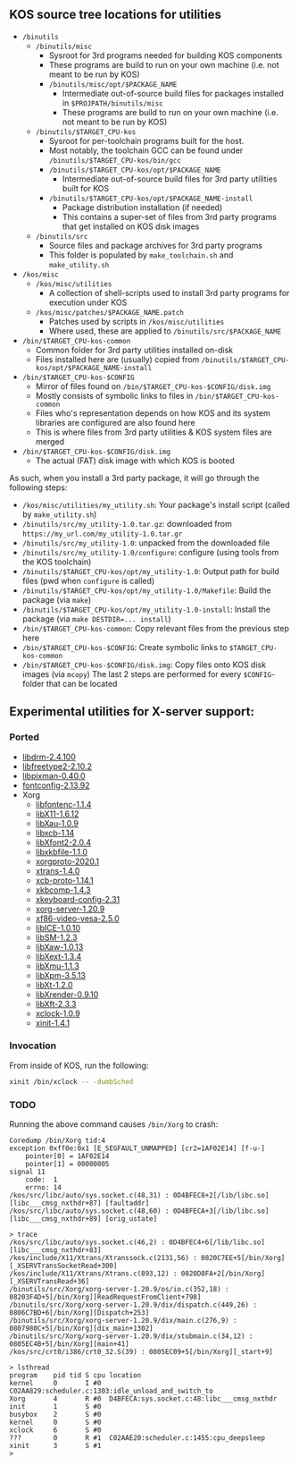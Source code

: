 
## KOS source tree locations for utilities

- `/binutils`
	- `/binutils/misc`
		- Sysroot for 3rd programs needed for building KOS components
		- These programs are build to run on your own machine (i.e. not meant to be run by KOS)
		- `/binutils/misc/opt/$PACKAGE_NAME`
			- Intermediate out-of-source build files for packages installed in `$PROJPATH/binutils/misc`
			- These programs are build to run on your own machine (i.e. not meant to be run by KOS)
	- `/binutils/$TARGET_CPU-kos`
		- Sysroot for per-toolchain programs built for the host.
		- Most notably, the toolchain GCC can be found under `/binutils/$TARGET_CPU-kos/bin/gcc`
		- `/binutils/$TARGET_CPU-kos/opt/$PACKAGE_NAME`
			- Intermediate out-of-source build files for 3rd party utilities built for KOS
		- `/binutils/$TARGET_CPU-kos/opt/$PACKAGE_NAME-install`
			- Package distribution installation (if needed)
			- This contains a super-set of files from 3rd party programs that get installed on KOS disk images
	- `/binutils/src`
		- Source files and package archives for 3rd party programs
		- This folder is populated by `make_toolchain.sh` and `make_utility.sh`
- `/kos/misc`
	- `/kos/misc/utilities`
		- A collection of shell-scripts used to install 3rd party programs for execution under KOS
	- `/kos/misc/patches/$PACKAGE_NAME.patch`
		- Patches used by scripts in `/kos/misc/utilities`
		- Where used, these are applied to `/binutils/src/$PACKAGE_NAME`
- `/bin/$TARGET_CPU-kos-common`
	- Common folder for 3rd party utilities installed on-disk
	- Files installed here are (usually) copied from `/binutils/$TARGET_CPU-kos/opt/$PACKAGE_NAME-install`
- `/bin/$TARGET_CPU-kos-$CONFIG`
	- Mirror of files found on `/bin/$TARGET_CPU-kos-$CONFIG/disk.img`
	- Mostly consists of symbolic links to files in `/bin/$TARGET_CPU-kos-common`
	- Files who's representation depends on how KOS and its system libraries are configured are also found here
	- This is where files from 3rd party utilities & KOS system files are merged
- `/bin/$TARGET_CPU-kos-$CONFIG/disk.img`
	- The actual (FAT) disk image with which KOS is booted


As such, when you install a 3rd party package, it will go through the following steps:
- `/kos/misc/utilities/my_utility.sh`: Your package's install script (called by `make_utility.sh`)
- `/binutils/src/my_utility-1.0.tar.gz`: downloaded from `https://my_url.com/my_utility-1.0.tar.gr`
- `/binutils/src/my_utility-1.0`: unpacked from the downloaded file
- `/binutils/src/my_utility-1.0/configure`: configure (using tools from the KOS toolchain)
- `/binutils/$TARGET_CPU-kos/opt/my_utility-1.0`: Output path for build files (pwd when `configure` is called)
- `/binutils/$TARGET_CPU-kos/opt/my_utility-1.0/Makefile`: Build the package (via `make`)
- `/binutils/$TARGET_CPU-kos/opt/my_utility-1.0-install`: Install the package (via `make DESTDIR=... install`)
- `/bin/$TARGET_CPU-kos-common`: Copy relevant files from the previous step here
- `/bin/$TARGET_CPU-kos-$CONFIG`: Create symbolic links to `$TARGET_CPU-kos-common`
- `/bin/$TARGET_CPU-kos-$CONFIG/disk.img`: Copy files onto KOS disk images (via `mcopy`)
The last 2 steps are performed for every `$CONFIG`-folder that can be located



<a name="X-server"></a>
## Experimental utilities for X-server support:

### Ported

- [libdrm-2.4.100](https://dri.freedesktop.org/libdrm/)
- [libfreetype2-2.10.2](https://www.freetype.org/)
- [libpixman-0.40.0](http://pixman.org/)
- [fontconfig-2.13.92](https://www.freedesktop.org/software/fontconfig/release/fontconfig-2.13.92.tar.gz)
- Xorg
	- [libfontenc-1.1.4](https://www.x.org/releases/individual/lib/libfontenc-1.1.4.tar.gz)
	- [libX11-1.6.12](https://www.x.org/releases/individual/lib/libX11-1.6.12.tar.gz)
	- [libXau-1.0.9](https://www.x.org/releases/individual/lib/libXau-1.0.9.tar.gz)
	- [libxcb-1.14](https://www.x.org/releases/individual/lib/libxcb-1.14.tar.gz)
	- [libXfont2-2.0.4](https://www.x.org/releases/individual/lib/libXfont2-2.0.4.tar.gz)
	- [libxkbfile-1.1.0](https://www.x.org/releases/individual/lib/libxkbfile-1.1.0.tar.gz)
	- [xorgproto-2020.1](https://www.x.org/releases/individual/proto/xorgproto-2020.1.tar.gz)
	- [xtrans-1.4.0](https://www.x.org/releases/individual/proto/xtrans-1.4.0.tar.gz)
	- [xcb-proto-1.14.1](https://www.x.org/releases/individual/proto/xcb-proto-1.14.1.tar.gz)
	- [xkbcomp-1.4.3](https://www.x.org/releases/individual/app/xkbcomp-1.4.3.tar.gz)
	- [xkeyboard-config-2.31](https://www.x.org/releases/individual/data/xkeyboard-config/xkeyboard-config-2.31.tar.gz)
	- [xorg-server-1.20.9](https://www.x.org/releases/individual/xserver/xorg-server-1.20.9.tar.gz)
	- [xf86-video-vesa-2.5.0](https://www.x.org/releases/individual/driver/xf86-video-vesa-2.5.0.tar.gz)
	- [libICE-1.0.10](https://www.x.org/releases/individual/lib/libICE-1.0.10.tar.gz)
	- [libSM-1.2.3](https://www.x.org/releases/individual/lib/libSM-1.2.3.tar.gz)
	- [libXaw-1.0.13](https://www.x.org/releases/individual/lib/libXaw-1.0.13.tar.gz)
	- [libXext-1.3.4](https://www.x.org/releases/individual/lib/libXext-1.3.4.tar.gz)
	- [libXmu-1.1.3](https://www.x.org/releases/individual/lib/libXmu-1.1.3.tar.gz)
	- [libXpm-3.5.13](https://www.x.org/releases/individual/lib/libXpm-3.5.13.tar.gz)
	- [libXt-1.2.0](https://www.x.org/releases/individual/lib/libXt-1.2.0.tar.gz)
	- [libXrender-0.9.10](https://www.x.org/releases/individual/lib/libXrender-0.9.10.tar.gz)
	- [libXft-2.3.3](https://www.x.org/releases/individual/lib/libXft-2.3.3.tar.gz)
	- [xclock-1.0.9](https://www.x.org/releases/individual/app/xclock-1.0.9.tar.gz)
	- [xinit-1.4.1](https://www.x.org/releases/individual/app/xinit-1.4.1.tar.gz)


### Invocation

From inside of KOS, run the following:

```sh
xinit /bin/xclock -- -dumbSched
```


### TODO

Running the above command causes `/bin/Xorg` to crash:

```
Coredump /bin/Xorg tid:4
exception 0xff0e:0x1 [E_SEGFAULT_UNMAPPED] [cr2=1AF02E14] [f-u-]
	pointer[0] = 1AF02E14
	pointer[1] = 00000005
signal 11
	code:  1
	errno: 14
/kos/src/libc/auto/sys.socket.c(48,31) : 0D4BFEC8+2[/lib/libc.so][libc___cmsg_nxthdr+87] [faultaddr]
/kos/src/libc/auto/sys.socket.c(48,60) : 0D4BFECA+3[/lib/libc.so][libc___cmsg_nxthdr+89] [orig_ustate]

> trace
/kos/src/libc/auto/sys.socket.c(46,2) : 0D4BFEC4+6[/lib/libc.so][libc___cmsg_nxthdr+83]
/kos/include/X11/Xtrans/Xtranssock.c(2131,56) : 0820C7EE+5[/bin/Xorg][_XSERVTransSocketRead+300]
/kos/include/X11/Xtrans/Xtrans.c(893,12) : 0820D8FA+2[/bin/Xorg][_XSERVTransRead+36]
/binutils/src/Xorg/xorg-server-1.20.9/os/io.c(352,18) : 08203F4D+5[/bin/Xorg][ReadRequestFromClient+798]
/binutils/src/Xorg/xorg-server-1.20.9/dix/dispatch.c(449,26) : 0806C7BD+6[/bin/Xorg][Dispatch+253]
/binutils/src/Xorg/xorg-server-1.20.9/dix/main.c(276,9) : 0807980C+5[/bin/Xorg][dix_main+1302]
/binutils/src/Xorg/xorg-server-1.20.9/dix/stubmain.c(34,12) : 0805EC4B+5[/bin/Xorg][main+41]
/kos/src/crt0/i386/crt0_32.S(39) : 0805EC09+5[/bin/Xorg][_start+9]

> lsthread
program    pid tid S cpu location
kernel     0       I #0  C02AA829:scheduler.c:1303:idle_unload_and_switch_to
Xorg       4       R #0  D4BFECA:sys.socket.c:48:libc___cmsg_nxthdr
init       1       S #0
busybox    2       S #0
kernel     0       S #0
xclock     6       S #0
???        0       R #1  C02AAE20:scheduler.c:1455:cpu_deepsleep
xinit      3       S #1
>
```
